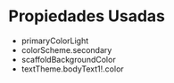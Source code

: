 # Propiedades Usadas

* primaryColorLight
* colorScheme.secondary
* scaffoldBackgroundColor
* textTheme.bodyText1!.color